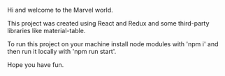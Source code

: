 Hi and welcome to the Marvel world.

This project was created using React and Redux and some third-party libraries like material-table.

To run this project on your machine install node modules with 'npm i' and then run it locally with 'npm run start'.

Hope you have fun.

